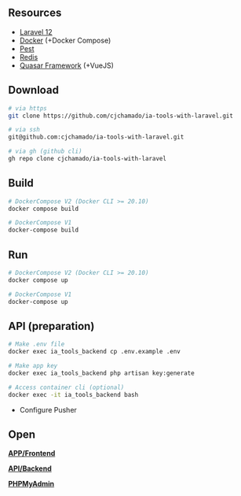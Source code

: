 
## Resources

- [Laravel 12](https://laravel.com/docs/12.x)
- [Docker](https://www.docker.com) (+Docker Compose)
- [Pest](https://pestphp.com/)
- [Redis](https://redis.io/)
- [Quasar Framework](https://quasar.dev) (+VueJS)

## Download

```sh
# via https
git clone https://github.com/cjchamado/ia-tools-with-laravel.git

# via ssh
git@github.com:cjchamado/ia-tools-with-laravel.git

# via gh (github cli)
gh repo clone cjchamado/ia-tools-with-laravel
```

## Build

```sh
# DockerCompose V2 (Docker CLI >= 20.10)
docker compose build

# DockerCompose V1
docker-compose build
```

## Run

```sh
# DockerCompose V2 (Docker CLI >= 20.10)
docker compose up

# DockerCompose V1
docker-compose up
```

## API (preparation)

```sh
# Make .env file
docker exec ia_tools_backend cp .env.example .env

# Make app key
docker exec ia_tools_backend php artisan key:generate

# Access container cli (optional)
docker exec -it ia_tools_backend bash
```

- Configure Pusher

## Open

**[APP/Frontend](http://localhost:9922)**

**[API/Backend](http://localhost:8822)**

**[PHPMyAdmin](http://localhost:4422)**
